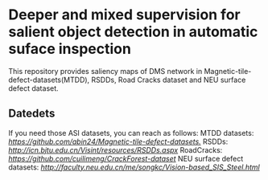 # Deeper and mixed supervision for salient object detection in automatic suface inspection
This repository provides saliency maps of DMS network in Magnetic-tile-defect-datasets(MTDD), RSDDs, Road Cracks dataset and NEU surface defect dataset.
## Datedets
If you need those ASI datasets, you can reach as follows:
MTDD datasets: *<https://github.com/abin24/Magnetic-tile-defect-datasets.>*
RSDDs: *<http://icn.bjtu.edu.cn/Visint/resources/RSDDs.aspx>*
RoadCracks: *<https://github.com/cuilimeng/CrackForest-dataset>*
NEU surface defect datasets: *<http://faculty.neu.edu.cn/me/songkc/Vision-based_SIS_Steel.html>*
